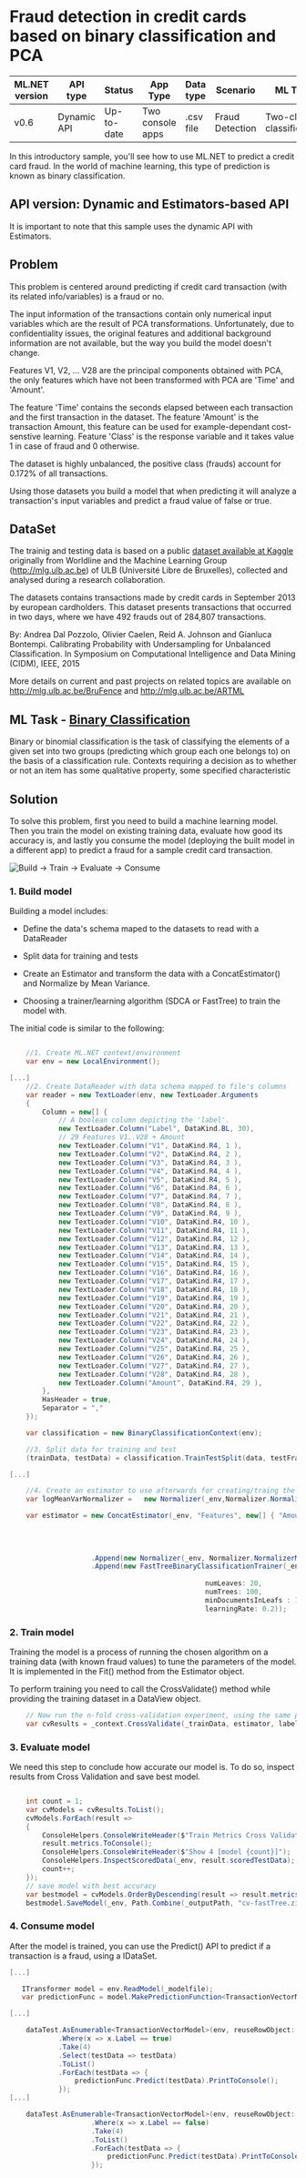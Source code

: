 # Fraud detection in credit cards based on binary classification and PCA

| ML.NET version | API type          | Status                        | App Type    | Data type | Scenario            | ML Task                   | Algorithms                  |
|----------------|-------------------|-------------------------------|-------------|-----------|---------------------|---------------------------|-----------------------------|
| v0.6           | Dynamic API | Up-to-date | Two console apps | .csv file | Fraud Detection | Two-class  classification | FastTree Binary  Classification |

In this introductory sample, you'll see how to use ML.NET to predict a credit card fraud. In the world of machine learning, this type of prediction is known as binary classification.

## API version: Dynamic and Estimators-based API
It is important to note that this sample uses the dynamic API with Estimators.

## Problem
This problem is centered around predicting if credit card transaction (with its related info/variables) is a fraud or no. 
 
The input information of the transactions contain only numerical input variables which are the result of PCA transformations. Unfortunately, due to confidentiality issues, the original features and additional background information are not available, but the way you build the model doesn't change.  

Features V1, V2, ... V28 are the principal components obtained with PCA, the only features which have not been transformed with PCA are 'Time' and 'Amount'. 

The feature 'Time' contains the seconds elapsed between each transaction and the first transaction in the dataset. The feature 'Amount' is the transaction Amount, this feature can be used for example-dependant cost-senstive learning. Feature 'Class' is the response variable and it takes value 1 in case of fraud and 0 otherwise.

The dataset is highly unbalanced, the positive class (frauds) account for 0.172% of all transactions.

Using those datasets you build a model that when predicting it will analyze a transaction's input variables and predict a fraud value of false or true.

## DataSet

The trainig and testing data is based on a public [dataset available at Kaggle](https://www.kaggle.com/mlg-ulb/creditcardfraud) originally from Worldline and the Machine Learning Group (http://mlg.ulb.ac.be) of ULB (Université Libre de Bruxelles), collected and analysed during a research collaboration. 

The datasets contains transactions made by credit cards in September 2013 by european cardholders. This dataset presents transactions that occurred in two days, where we have 492 frauds out of 284,807 transactions.

By: Andrea Dal Pozzolo, Olivier Caelen, Reid A. Johnson and Gianluca Bontempi. Calibrating Probability with Undersampling for Unbalanced Classification. In Symposium on Computational Intelligence and Data Mining (CIDM), IEEE, 2015

More details on current and past projects on related topics are available on http://mlg.ulb.ac.be/BruFence and http://mlg.ulb.ac.be/ARTML

## ML Task - [Binary Classification](https://en.wikipedia.org/wiki/Binary_classification)

Binary or binomial classification is the task of classifying the elements of a given set into two groups (predicting which group each one belongs to) on the basis of a classification rule. Contexts requiring a decision as to whether or not an item has some qualitative property, some specified characteristic
  
## Solution

To solve this problem, first you need to build a machine learning model. Then you train the model on existing training data, evaluate how good its accuracy is, and lastly you consume the model (deploying the built model in a different app) to predict a fraud for a sample credit card transaction.

![Build -> Train -> Evaluate -> Consume](https://raw.githubusercontent.com/dotnet/machinelearning-samples/features/samples-new-api/samples/csharp/getting-started/shared_content/modelpipeline.png)


### 1. Build model
Building a model includes:

- Define the data's schema maped to the datasets to read with a DataReader

- Split data for training and tests

- Create an Estimator and transform the data with a ConcatEstimator() and Normalize by Mean Variance. 

- Choosing a trainer/learning algorithm (SDCA or FastTree) to train the model with.


The initial code is similar to the following:

`````csharp

    //1. Create ML.NET context/environment
    var env = new LocalEnvironment();

[...]
    //2. Create DataReader with data schema mapped to file's columns
    var reader = new TextLoader(env, new TextLoader.Arguments
    {
        Column = new[] {
            // A boolean column depicting the 'label'.
            new TextLoader.Column("Label", DataKind.BL, 30),
            // 29 Features V1..V28 + Amount
            new TextLoader.Column("V1", DataKind.R4, 1 ),
            new TextLoader.Column("V2", DataKind.R4, 2 ),
            new TextLoader.Column("V3", DataKind.R4, 3 ),
            new TextLoader.Column("V4", DataKind.R4, 4 ),
            new TextLoader.Column("V5", DataKind.R4, 5 ),
            new TextLoader.Column("V6", DataKind.R4, 6 ),
            new TextLoader.Column("V7", DataKind.R4, 7 ),
            new TextLoader.Column("V8", DataKind.R4, 8 ),
            new TextLoader.Column("V9", DataKind.R4, 9 ),
            new TextLoader.Column("V10", DataKind.R4, 10 ),
            new TextLoader.Column("V11", DataKind.R4, 11 ),
            new TextLoader.Column("V12", DataKind.R4, 12 ),
            new TextLoader.Column("V13", DataKind.R4, 13 ),
            new TextLoader.Column("V14", DataKind.R4, 14 ),
            new TextLoader.Column("V15", DataKind.R4, 15 ),
            new TextLoader.Column("V16", DataKind.R4, 16 ),
            new TextLoader.Column("V17", DataKind.R4, 17 ),
            new TextLoader.Column("V18", DataKind.R4, 18 ),
            new TextLoader.Column("V19", DataKind.R4, 19 ),
            new TextLoader.Column("V20", DataKind.R4, 20 ),
            new TextLoader.Column("V21", DataKind.R4, 21 ),
            new TextLoader.Column("V22", DataKind.R4, 22 ),
            new TextLoader.Column("V23", DataKind.R4, 23 ),
            new TextLoader.Column("V24", DataKind.R4, 24 ),
            new TextLoader.Column("V25", DataKind.R4, 25 ),
            new TextLoader.Column("V26", DataKind.R4, 26 ),
            new TextLoader.Column("V27", DataKind.R4, 27 ),
            new TextLoader.Column("V28", DataKind.R4, 28 ),
            new TextLoader.Column("Amount", DataKind.R4, 29 ),
        },
        HasHeader = true,
        Separator = ","
    }); 

    var classification = new BinaryClassificationContext(env);

    //3. Split data for training and test
    (trainData, testData) = classification.TrainTestSplit(data, testFraction: 0.2);

[...]

    //4. Create an estimator to use afterwards for creating/traing the model.
    var logMeanVarNormalizer =   new Normalizer(_env,Normalizer.NormalizerMode.MeanVariance ,("Features", "FeaturesNormalizedByMeanVar"));

    var estimator = new ConcatEstimator(_env, "Features", new[] { "Amount", "V1", "V2", "V3", "V4", "V5", "V6",
                                                                        "V7", "V8", "V9", "V10", "V11", "V12",
                                                                        "V13", "V14", "V15", "V16", "V17", "V18",
                                                                        "V19", "V20", "V21", "V22", "V23", "V24",
                                                                        "V25", "V26", "V27", "V28" })                      
                    .Append(new Normalizer(_env, Normalizer.NormalizerMode.MeanVariance, ("Features", "FeaturesNormalizedByMeanVar")))
                    .Append(new FastTreeBinaryClassificationTrainer(_env, "Label", "Features",
                                                    
                                                numLeaves: 20,
                                                numTrees: 100,
                                                minDocumentsInLeafs : 10,
                                                learningRate: 0.2));

`````

### 2. Train model
Training the model is a process of running the chosen algorithm on a training data (with known fraud values) to tune the parameters of the model. It is implemented in the Fit() method from the Estimator object.

To perform training you need to call the CrossValidate() method while providing the training dataset in a DataView object.

`````csharp
    // Now run the n-fold cross-validation experiment, using the same pipeline.
    var cvResults = _context.CrossValidate(_trainData, estimator, labelColumn: "Label", numFolds: cvNumFolds);
`````

### 3. Evaluate model
We need this step to conclude how accurate our model is. To do so, inspect results from Cross Validation and save best model.

`````csharp

    int count = 1;
    var cvModels = cvResults.ToList();
    cvModels.ForEach(result =>
    {
        ConsoleHelpers.ConsoleWriteHeader($"Train Metrics Cross Validate [{count}/{cvNumFolds}]:");
        result.metrics.ToConsole();
        ConsoleHelpers.ConsoleWriteHeader($"Show 4 [model {count}]");
        ConsoleHelpers.InspectScoredData(_env, result.scoredTestData);
        count++;
    });
    // save model with best accuracy
    var bestmodel = cvModels.OrderByDescending(result => result.metrics.Accuracy).Select(result => result.model).FirstOrDefault();           
    bestmodel.SaveModel(_env, Path.Combine(_outputPath, "cv-fastTree.zip"));

`````

### 4. Consume model
After the model is trained, you can use the Predict() API to predict if a transaction is a fraud, using a IDataSet.

`````csharp
[...]

   ITransformer model = env.ReadModel(_modelfile);
   var predictionFunc = model.MakePredictionFunction<TransactionVectorModel, TransactionEstimatorModel>(env);

[...]

    dataTest.AsEnumerable<TransactionVectorModel>(env, reuseRowObject: false)
            .Where(x => x.Label == true)
            .Take(4)
            .Select(testData => testData)
            .ToList()
            .ForEach(testData => {
                predictionFunc.Predict(testData).PrintToConsole();
            });
[...]

    dataTest.AsEnumerable<TransactionVectorModel>(env, reuseRowObject: false)
                    .Where(x => x.Label == false)
                    .Take(4)
                    .ToList()
                    .ForEach(testData => {
                        predictionFunc.Predict(testData).PrintToConsole();
                    });

`````
